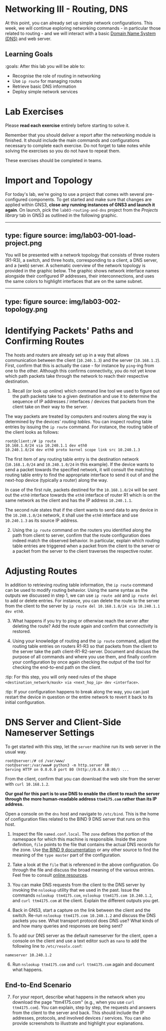 # Networking III - Routing, DNS

At this point, you can already set up simple network configurations.
This week, we will continue exploring networking commands - in particular those related to routing - and we will interact with a basic [Domain Name System (DNS)](https://en.wikipedia.org/wiki/Domain_Name_System) and web server.


## Learning Goals

:goals: After this lab you will be able to:

- Recognise the role of routing in networking
- Use `ip route` for managing routes
- Retrieve basic DNS information
- Deploy simple network services


# Lab Exercises

Please **read each exercise** entirely before starting to solve it.

Remember that you should deliver a report after the networking module is finished.
It should include the main commands and configurations necessary to complete each exercise.
Do not forget to take notes while solving the exercises so you do not have to repeat them.

These exercises should be completed in teams.





# Import and Topology


For today's lab, we're going to use a project that comes with several pre-configured components. To get started and make sure that changes are applied within GNS3, **close any running instances of GNS3 and launch it again**. On launch, pick the `lab03-routing-and-dns` project from the *Projects library* tab in GNS3 as outlined in the following graphic.


---
type: figure
source: img/lab03-001-load-project.png
---


You will be presented with a network topology that consists of three routers (R1-R3), a switch, and three hosts, corresponding to a client, a DNS server, and a (web) server. A schematic overview of the network topology is provided in the graphic below. The graphic shows network interface names alongside their configured IP addresses, their interconnections, and uses the same colors to highlight interfaces that are on the same subnet.


---
type: figure
source: img/lab03-002-topology.png
---


# Identifying Packets' Paths and Confirming Routes


The hosts and routers are already set up in a way that allows communication between the client (`10.240.1.3`) and the server (`10.168.1.2`). First, confirm that this is actually the case - for instance by `ping`-ing from one to the other. Although this confirms connectivity, you do not yet know which path packets take through the network to reach their respective destination.


1. Recall (or look up online) which command line tool we used to figure out the path packets take to a given destination and use it to determine the sequence of IP addresses / interfaces / devices that packets from the client take on their way to the server.

The way packets are treated by computers and routers along the way is determined by the devices' *routing tables*. You can inspect routing table entries by issuing the `ip route` command. For instance, the routing table of the client looks as follows:

```
root@client:/# ip route
10.168.1.0/24 via 10.240.1.1 dev eth0 
10.240.1.0/24 dev eth0 proto kernel scope link src 10.240.1.3
```

The first item of any routing table entry is the destination network (`10.168.1.0/24` and `10.240.1.0/24` in this example). If the device wants to send a packet towards the specified network, it will consult the matching routing table entry to find the appropriate interface to send it out of and the next-hop device (typically a router) along the way. 

In case of the first rule, packets destined for the `10.168.1.0/24` will be sent out the `eth0` interface towards the `eth0` interface of router R1 which is on the same network as the client and has the IP address `10.240.1.1`.

The second rule states that if the client wants to send data to any device in the `10.240.1.0/24` network, it shall use the `eth0` interface and use `10.240.1.3` as its source IP address. 


2. Using the `ip route` command on the routers you identified along the path from client to server, confirm that the route configuration does indeed match the observed behavior. In particular, explain which routing table entries are triggered when a packet from the client to the server or a packet from the server to the client traverses the respective router.


# Adjusting Routes


In addition to retrieving routing table information, the `ip route` command can be used to modify routing behavior. Using the same syntax as the outputs we discussed in step 1, we can use `ip route add` and `ip route del` to add or delete entries. For instance, you can delete the route to the server from the client to the server by `ip route del 10.168.1.0/24 via 10.240.1.1 dev eth0`.


3. What happens if you try to ping or otherwise reach the server after deleting the route? Add the route again and confirm that connectivity is restored.


4. Using your knowledge of routing and the `ip route` command, adjust the routing table entries on routers R1-R3 so that packets from the client to the server take the path client-R1-R2-server. Document and discuss the purpose of all commands and where you use them, and finally confirm your configuration by once again checking the output of the tool for checking the end-to-end path on the client.


:tip:
For this step, you will only need rules of the shape `<destination_network/mask> via <next_hop_ip> dev <interface>`.


:tip:
If your configuration happens to break along the way, you can just restart the device in question or the entire network to revert it back to its initial configuration.


# DNS Server and Client-Side Nameserver Settings


To get started with this step, let the `server` machine run its web server in the usual way.

```
root@server:/# cd /var/www/
root@server:/var/www# python3 -m http.server 80
Serving HTTP on 0.0.0.0 port 80 (http://0.0.0.0:80/) ...
```

From the client, confirm that you can download the web site from the server with `curl 10.168.1.2`.

**Our goal for this part is to use DNS to enable the client to reach the server through the more human-readable address `ttm4175.com` rather than its IP address.**

Open a console on the `dns` host and navigate to `/etc/bind`. This is the home of configuration files related to the BIND 9 DNS server that runs on this host.


1. Inspect the file `named.conf.local`. The `zone` defines the portion of the namespace for which this machine is responsible. Inside the zone definition, `file` points to the file that contains the actual DNS records for the zone. Use [the BIND 9 documentation](https://bind9.readthedocs.io/en/latest/reference.html#namedconf-statement-zone) or any other source to find the meaning of the `type master` part of the configuration.


2. Take a look at the `file` that is referenced in the above configuration. Go through the file and discuss the broad meaning of the various entries. Feel free to consult [online resources](https://www.thegeekdiary.com/understanding-dns-zone-files/).


3. You can make DNS requests from the client to the DNS server by invoking the `nslookup` utility that we used in the past. Issue the commands `nslookup ttm4175.com`, `nslookup ttm4175.com 10.240.1.2`, and `curl ttm4175.com` at the client. Explain the different outputs you get.


4. Back in GNS3, start a capture on the link between the client and the switch. Re-run `nslookup ttm4175.com 10.240.1.2` and discuss the DNS packets you see. What transport protocol does DNS use? What kinds of and how many queries and responses are being sent?


5. To add our DNS server as the default nameserver for the client, open a console on the client and use a text editor such as `nano` to add the following line to `/etc/resolv.conf`:


```
nameserver 10.240.1.2
```

6. Run `nslookup ttm4175.com` and `curl ttm4175.com` again and document what happens.


## End-to-End Scenario


7. For your report, describe what happens in the network when you download the page "ttm4175.com" (e.g., when you use `curl ttm4175.com`). You can explain, step by step, the requests and answers from the client to the server and back. This should include the IP addresses, protocols, and involved devices / services. You can also provide screenshots to illustrate and highlight your explanations.

